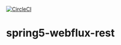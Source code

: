 [![CircleCI](https://circleci.com/gh/sergiopoliveira/spring5-webflux-rest.svg?style=svg)](https://circleci.com/gh/sergiopoliveira/spring5-webflux-rest)

# spring5-webflux-rest

